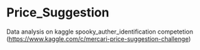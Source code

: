 # Price_Suggestion
Data analysis on kaggle spooky_auther_identification competetion (https://www.kaggle.com/c/mercari-price-suggestion-challenge)
